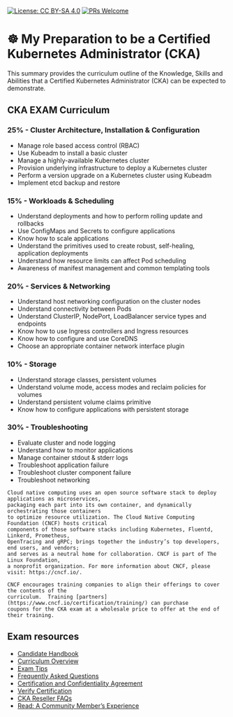 [![License: CC BY-SA 4.0](https://licensebuttons.net/l/by-sa/4.0/80x15.png)](https://creativecommons.org/licenses/by-sa/4.0/)
[![PRs Welcome](https://img.shields.io/badge/PRs-welcome-brightgreen.svg?style=flat-square)](http://makeapullrequest.com)

# ☸️ My Preparation to be a Certified Kubernetes Administrator (CKA)

This summary provides the curriculum outline of the Knowledge, Skills and Abilities that a Certified Kubernetes Administrator (CKA) can be expected to demonstrate.

## CKA EXAM Curriculum

### 25% - Cluster Architecture, Installation & Configuration

- Manage role based access control (RBAC)
- Use Kubeadm to install a basic cluster
- Manage a highly-available Kubernetes cluster
- Provision underlying infrastructure to deploy a Kubernetes cluster
- Perform a version upgrade on a Kubernetes cluster using Kubeadm
- Implement etcd backup and restore

### 15% - Workloads & Scheduling

- Understand deployments and how to perform rolling update and rollbacks
- Use ConfigMaps and Secrets to configure applications
- Know how to scale applications
- Understand the primitives used to create robust, self-healing, application deployments
- Understand how resource limits can affect Pod scheduling
- Awareness of manifest management and common templating tools

### 20% - Services & Networking

- Understand host networking configuration on the cluster nodes
- Understand connectivity between Pods
- Understand ClusterIP, NodePort, LoadBalancer service types and endpoints
- Know how to use Ingress controllers and Ingress resources
- Know how to configure and use CoreDNS
- Choose an appropriate container network interface plugin

### 10% - Storage

- Understand storage classes, persistent volumes
- Understand volume mode, access modes and reclaim policies for volumes
- Understand persistent volume claims primitive
- Know how to configure applications with persistent storage

### 30% - Troubleshooting

- Evaluate cluster and node logging
- Understand how to monitor applications
- Manage container stdout & stderr logs
- Troubleshoot application failure
- Troubleshoot cluster component failure
- Troubleshoot networking


```
Cloud native computing uses an open source software stack to deploy applications as microservices, 
packaging each part into its own container, and dynamically orchestrating those containers 
to optimize resource utilization. The Cloud Native Computing Foundation (CNCF) hosts critical 
components of those software stacks including Kubernetes, Fluentd, Linkerd, Prometheus, 
OpenTracing and gRPC; brings together the industry’s top developers, end users, and vendors; 
and serves as a neutral home for collaboration. CNCF is part of The Linux Foundation, 
a nonprofit organization. For more information about CNCF, please visit: https://cncf.io/.

CNCF encourages training companies to align their offerings to cover the contents of the
curriculum.  Training [partners](https://www.cncf.io/certification/training/) can purchase 
coupons for the CKA exam at a wholesale price to offer at the end of their training.
```
## Exam resources

- [Candidate Handbook](https://training.linuxfoundation.org/go/cka-ckad-candidate-handbook)
- [Curriculum Overview](https://github.com/cncf/curriculum)
- [Exam Tips](http://training.linuxfoundation.org/go//Important-Tips-CKA-CKAD)
- [Frequently Asked Questions](http://training.linuxfoundation.org/go/cka-ckad-faq)
- [Certification and Confidentiality Agreement](http://training.linuxfoundation.org/go/CNCF-certification-and-confidentiality-agreement)
- [Verify Certification](https://training.linuxfoundation.org/certification/verify-certifications)
- [CKA Reseller FAQs](https://www.cncf.io/certification/expert/cka/reseller-faqs/)
- [Read: A Community Member’s Experience](https://www.cncf.io/blog/2021/07/30/success-story-preparing-for-kubernetes-certification-improves-a-platform-development-engineers-skill-set/)
